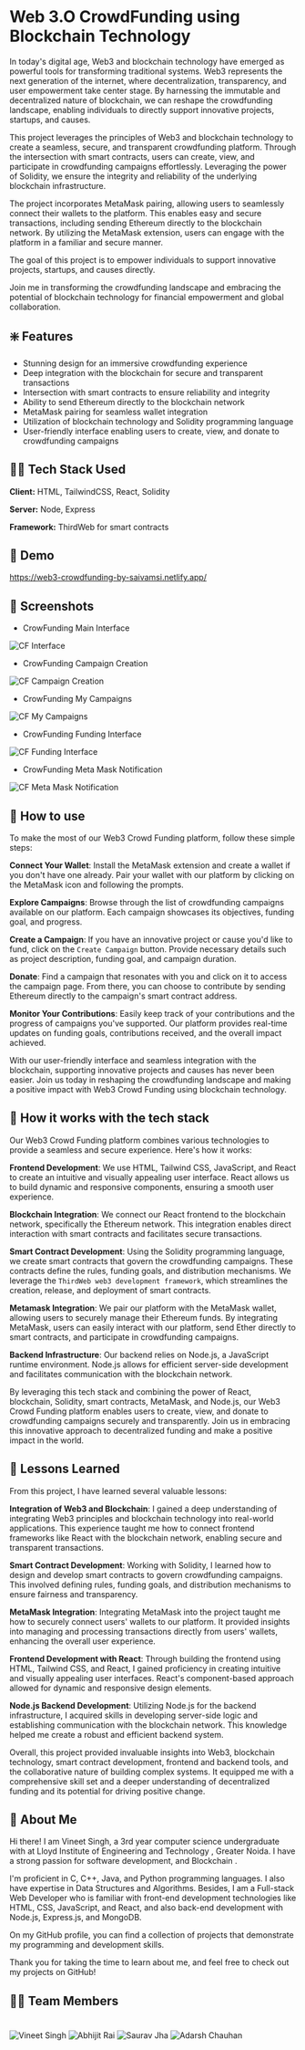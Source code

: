 
# Web 3.O CrowdFunding using Blockchain Technology

In today's digital age, Web3 and blockchain technology have emerged as powerful tools for transforming traditional systems. Web3 represents the next generation of the internet, where decentralization, transparency, and user empowerment take center stage. By harnessing the immutable and decentralized nature of blockchain, we can reshape the crowdfunding landscape, enabling individuals to directly support innovative projects, startups, and causes.

This project leverages the principles of Web3 and blockchain technology to create a seamless, secure, and transparent crowdfunding platform. Through the intersection with smart contracts, users can create, view, and participate in crowdfunding campaigns effortlessly. Leveraging the power of Solidity, we ensure the integrity and reliability of the underlying blockchain infrastructure.

The project incorporates MetaMask pairing, allowing users to seamlessly connect their wallets to the platform. This enables easy and secure transactions, including sending Ethereum directly to the blockchain network. By utilizing the MetaMask extension, users can engage with the platform in a familiar and secure manner.

The goal of this project is to empower individuals to support innovative projects, startups, and causes directly. 

Join me in transforming the crowdfunding landscape and embracing the potential of blockchain technology for financial empowerment and global collaboration.


## ❇️ Features

- Stunning design for an immersive crowdfunding experience
- Deep integration with the blockchain for secure and transparent transactions
- Intersection with smart contracts to ensure reliability and integrity
- Ability to send Ethereum directly to the blockchain network
- MetaMask pairing for seamless wallet integration
- Utilization of blockchain technology and Solidity programming language
- User-friendly interface enabling users to create, view, and donate to crowdfunding campaigns


## 🧑‍💻 Tech Stack Used

**Client:** HTML, TailwindCSS, React, Solidity

**Server:** Node, Express

**Framework:** ThirdWeb for smart contracts 


## 🧪 Demo

https://web3-crowdfunding-by-saivamsi.netlify.app/


## 📸 Screenshots

- CrowFunding Main Interface

![CF Interface](https://github.com/sai-vamsi-m/project-web3-crowdfunding/assets/117112672/396d5b30-ecf3-4528-b773-28347f9af620)

- CrowFunding Campaign Creation

![CF Campaign Creation](https://github.com/sai-vamsi-m/project-web3-crowdfunding/assets/117112672/c44839ef-1d07-4a00-a346-589f3149537c)

- CrowFunding My Campaigns

![CF My Campaigns](https://github.com/sai-vamsi-m/project-web3-crowdfunding/assets/117112672/973aadec-5aba-4651-a635-9fb802952995)

- CrowFunding Funding Interface

![CF Funding Interface](https://github.com/sai-vamsi-m/project-web3-crowdfunding/assets/117112672/afb3f323-dca3-43dd-906b-81cf384e8f58)

- CrowFunding Meta Mask Notification 

![CF Meta Mask Notification](https://github.com/sai-vamsi-m/project-web3-crowdfunding/assets/117112672/87f79727-a8fc-46bf-865a-c9432a3484df)


## 🧐 How to use

To make the most of our Web3 Crowd Funding platform, follow these simple steps:

**Connect Your Wallet**: Install the MetaMask extension and create a wallet if you don't have one already. Pair your wallet with our platform by clicking on the MetaMask icon and following the prompts.

**Explore Campaigns**: Browse through the list of crowdfunding campaigns available on our platform. Each campaign showcases its objectives, funding goal, and progress.

**Create a Campaign**: If you have an innovative project or cause you'd like to fund, click on the `Create Campaign` button. Provide necessary details such as project description, funding goal, and campaign duration.

**Donate**: Find a campaign that resonates with you and click on it to access the campaign page. From there, you can choose to contribute by sending Ethereum directly to the campaign's smart contract address.

**Monitor Your Contributions**: Easily keep track of your contributions and the progress of campaigns you've supported. Our platform provides real-time updates on funding goals, contributions received, and the overall impact achieved.

With our user-friendly interface and seamless integration with the blockchain, supporting innovative projects and causes has never been easier. Join us today in reshaping the crowdfunding landscape and making a positive impact with Web3 Crowd Funding using blockchain technology.


## 🧐 How it works with the tech stack


Our Web3 Crowd Funding platform combines various technologies to provide a seamless and secure experience. Here's how it works:

 **Frontend Development**: We use HTML, Tailwind CSS, JavaScript, and React to create an intuitive and visually appealing user interface. React allows us to build dynamic and responsive components, ensuring a smooth user experience.

**Blockchain Integration**: We connect our React frontend to the blockchain network, specifically the Ethereum network. This integration enables direct interaction with smart contracts and facilitates secure transactions.

**Smart Contract Development**: Using the Solidity programming language, we create smart contracts that govern the crowdfunding campaigns. These contracts define the rules, funding goals, and distribution mechanisms. We leverage the `ThirdWeb web3 development framework`, which streamlines the creation, release, and deployment of smart contracts.

**Metamask Integration**: We pair our platform with the MetaMask wallet, allowing users to securely manage their Ethereum funds. By integrating MetaMask, users can easily interact with our platform, send Ether directly to smart contracts, and participate in crowdfunding campaigns.

**Backend Infrastructure**: Our backend relies on Node.js, a JavaScript runtime environment. Node.js allows for efficient server-side development and facilitates communication with the blockchain network.

By leveraging this tech stack and combining the power of React, blockchain, Solidity, smart contracts, MetaMask, and Node.js, our Web3 Crowd Funding platform enables users to create, view, and donate to crowdfunding campaigns securely and transparently. Join us in embracing this innovative approach to decentralized funding and make a positive impact in the world.

## 📖 Lessons Learned

From this project, I have learned several valuable lessons:

**Integration of Web3 and Blockchain**: I gained a deep understanding of integrating Web3 principles and blockchain technology into real-world applications. This experience taught me how to connect frontend frameworks like React with the blockchain network, enabling secure and transparent transactions.

**Smart Contract Development**: Working with Solidity, I learned how to design and develop smart contracts to govern crowdfunding campaigns. This involved defining rules, funding goals, and distribution mechanisms to ensure fairness and transparency.

**MetaMask Integration**: Integrating MetaMask into the project taught me how to securely connect users' wallets to our platform. It provided insights into managing and processing transactions directly from users' wallets, enhancing the overall user experience.

**Frontend Development with React**: Through building the frontend using HTML, Tailwind CSS, and React, I gained proficiency in creating intuitive and visually appealing user interfaces. React's component-based approach allowed for dynamic and responsive design elements.

**Node.js Backend Development**: Utilizing Node.js for the backend infrastructure, I acquired skills in developing server-side logic and establishing communication with the blockchain network. This knowledge helped me create a robust and efficient backend system.

Overall, this project provided invaluable insights into Web3, blockchain technology, smart contract development, frontend and backend tools, and the collaborative nature of building complex systems. It equipped me with a comprehensive skill set and a deeper understanding of decentralized funding and its potential for driving positive change.


## 🚀 About Me
Hi there! I am Vineet Singh, a 3rd year computer science undergraduate with at Lloyd Institute of Engineering and Technology , Greater Noida. I have a strong passion for software development, and Blockchain .

I'm proficient in C, C++, Java, and Python programming languages. I also have expertise in Data Structures and Algorithms. Besides, I am a Full-stack Web Developer who is familiar with front-end development technologies like HTML, CSS, JavaScript, and React, and also back-end development with Node.js, Express.js, and MongoDB.

On my GitHub profile, you can find a collection of projects that demonstrate my programming and development skills.

Thank you for taking the time to learn about me, and feel free to check out my projects on GitHub!

## 🧑‍💻 Team Members
# 
![Vineet Singh](https://github.com/singhvineet36)
![Abhijit Rai](https://github.com/AbhijitRai2003)
![Saurav Jha](https://github.com/jhsaurav)
![Adarsh Chauhan](https://github.com/adarshchauhan77)
